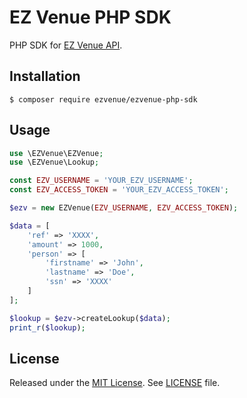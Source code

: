 EZ Venue PHP SDK
============================

PHP SDK for [EZ Venue API](https://www.ezvenue.us/docs/api/).

## Installation
```term
$ composer require ezvenue/ezvenue-php-sdk
```

## Usage
```php
use \EZVenue\EZVenue;
use \EZVenue\Lookup;

const EZV_USERNAME = 'YOUR_EZV_USERNAME';
const EZV_ACCESS_TOKEN = 'YOUR_EZV_ACCESS_TOKEN';

$ezv = new EZVenue(EZV_USERNAME, EZV_ACCESS_TOKEN);

$data = [
    'ref' => 'XXXX',
    'amount' => 1000,
    'person' => [
        'firstname' => 'John',
        'lastname' => 'Doe',
        'ssn' => 'XXXX'
    ]
];

$lookup = $ezv->createLookup($data);
print_r($lookup);
```

## License
Released under the [MIT License](http://opensource.org/licenses/MIT).
See [LICENSE](LICENSE) file.
